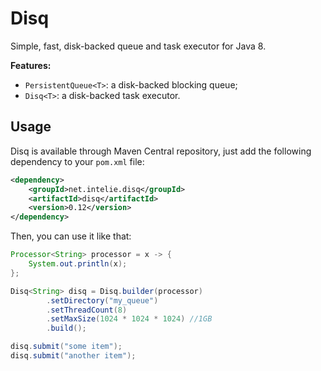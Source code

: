 # Disq

Simple, fast, disk-backed queue and task executor for Java 8.

**Features:**
* `PersistentQueue<T>`: a disk-backed blocking queue;
* `Disq<T>`: a disk-backed task executor.

## Usage

Disq is available through Maven Central repository, just add the following
dependency to your `pom.xml` file:

```xml
<dependency>
    <groupId>net.intelie.disq</groupId>
    <artifactId>disq</artifactId>
    <version>0.12</version>
</dependency>
```

Then, you can use it like that:

```java
Processor<String> processor = x -> {
    System.out.println(x);
};

Disq<String> disq = Disq.builder(processor)
        .setDirectory("my_queue")
        .setThreadCount(8)
        .setMaxSize(1024 * 1024 * 1024) //1GB
        .build();

disq.submit("some item");
disq.submit("another item");
```
